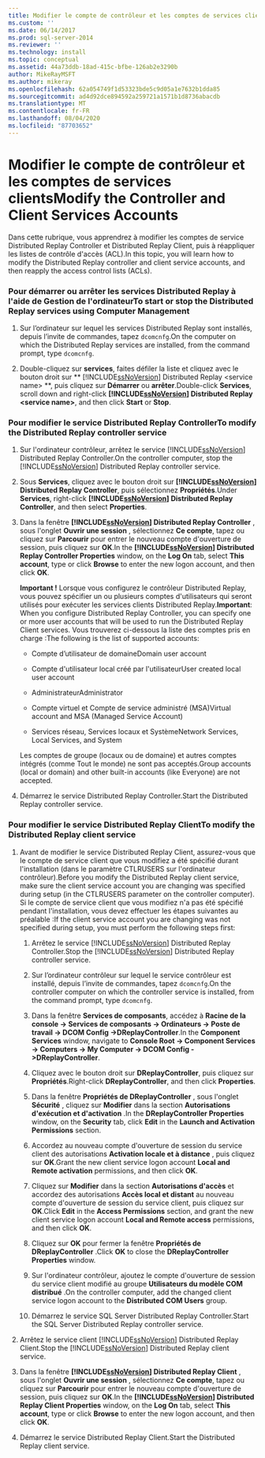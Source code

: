 ```yaml
---
title: Modifier le compte de contrôleur et les comptes de services clients | Microsoft Docs
ms.custom: ''
ms.date: 06/14/2017
ms.prod: sql-server-2014
ms.reviewer: ''
ms.technology: install
ms.topic: conceptual
ms.assetid: 44a73ddb-18ad-415c-bfbe-126ab2e3290b
author: MikeRayMSFT
ms.author: mikeray
ms.openlocfilehash: 62a054749f1d53323bde5c9d05a1e7632b1dda85
ms.sourcegitcommit: ad4d92dce894592a259721a1571b1d8736abacdb
ms.translationtype: MT
ms.contentlocale: fr-FR
ms.lasthandoff: 08/04/2020
ms.locfileid: "87703652"
---
```

# <a name="modify-the-controller-and-client-services-accounts"></a><span data-ttu-id="70d0e-102">Modifier le compte de contrôleur et les comptes de services clients</span><span class="sxs-lookup"><span data-stu-id="70d0e-102">Modify the Controller and Client Services Accounts</span></span>
  <span data-ttu-id="70d0e-103">Dans cette rubrique, vous apprendrez à modifier les comptes de service Distributed Replay Controller et Distributed Replay Client, puis à réappliquer les listes de contrôle d'accès (ACL).</span><span class="sxs-lookup"><span data-stu-id="70d0e-103">In this topic, you will learn how to modify the Distributed Replay controller and client service accounts, and then reapply the access control lists (ACLs).</span></span>  
  
### <a name="to-start-or-stop-the-distributed-replay-services-using-computer-management"></a><span data-ttu-id="70d0e-104">Pour démarrer ou arrêter les services Distributed Replay à l'aide de Gestion de l'ordinateur</span><span class="sxs-lookup"><span data-stu-id="70d0e-104">To start or stop the Distributed Replay services using Computer Management</span></span>  
  
1.  <span data-ttu-id="70d0e-105">Sur l’ordinateur sur lequel les services Distributed Replay sont installés, depuis l’invite de commandes, tapez `dcomcnfg`.</span><span class="sxs-lookup"><span data-stu-id="70d0e-105">On the computer on which the Distributed Replay services are installed, from the command prompt, type `dcomcnfg`.</span></span>  
  
2.  <span data-ttu-id="70d0e-106">Double-cliquez sur **services**, faites défiler la liste et cliquez avec le bouton droit sur \*\* [!INCLUDE[ssNoVersion](../../includes/ssnoversion-md.md)] Distributed Replay \<service name> \*\*, puis cliquez sur **Démarrer** ou **arrêter**.</span><span class="sxs-lookup"><span data-stu-id="70d0e-106">Double-click **Services**, scroll down and right-click **[!INCLUDE[ssNoVersion](../../includes/ssnoversion-md.md)] Distributed Replay \<service name>**, and then click **Start** or **Stop**.</span></span>  
  
### <a name="to-modify-the-distributed-replay-controller-service"></a><span data-ttu-id="70d0e-107">Pour modifier le service Distributed Replay Controller</span><span class="sxs-lookup"><span data-stu-id="70d0e-107">To modify the Distributed Replay controller service</span></span>  
  
1.  <span data-ttu-id="70d0e-108">Sur l'ordinateur contrôleur, arrêtez le service [!INCLUDE[ssNoVersion](../../includes/ssnoversion-md.md)] Distributed Replay Controller.</span><span class="sxs-lookup"><span data-stu-id="70d0e-108">On the controller computer, stop the [!INCLUDE[ssNoVersion](../../includes/ssnoversion-md.md)] Distributed Replay controller service.</span></span>  
  
2.  <span data-ttu-id="70d0e-109">Sous **Services**, cliquez avec le bouton droit sur **[!INCLUDE[ssNoVersion](../../includes/ssnoversion-md.md)] Distributed Replay Controller**, puis sélectionnez **Propriétés**.</span><span class="sxs-lookup"><span data-stu-id="70d0e-109">Under **Services**, right-click **[!INCLUDE[ssNoVersion](../../includes/ssnoversion-md.md)] Distributed Replay Controller**, and then select **Properties**.</span></span>  
  
3.  <span data-ttu-id="70d0e-110">Dans la fenêtre **[!INCLUDE[ssNoVersion](../../includes/ssnoversion-md.md)] Distributed Replay Controller** , sous l'onglet **Ouvrir une session** , sélectionnez **Ce compte**, tapez ou cliquez sur **Parcourir** pour entrer le nouveau compte d'ouverture de session, puis cliquez sur **OK**.</span><span class="sxs-lookup"><span data-stu-id="70d0e-110">In the **[!INCLUDE[ssNoVersion](../../includes/ssnoversion-md.md)] Distributed Replay Controller Properties** window, on the **Log On** tab, select **This account**, type or click **Browse** to enter the new logon account, and then click **OK**.</span></span>  
  
     <span data-ttu-id="70d0e-111">**Important !** Lorsque vous configurez le contrôleur Distributed Replay, vous pouvez spécifier un ou plusieurs comptes d'utilisateurs qui seront utilisés pour exécuter les services clients Distributed Replay.</span><span class="sxs-lookup"><span data-stu-id="70d0e-111">**Important**: When you configure Distributed Replay Controller, you can specify one or more user accounts that will be used to run the Distributed Replay Client services.</span></span> <span data-ttu-id="70d0e-112">Vous trouverez ci-dessous la liste des comptes pris en charge :</span><span class="sxs-lookup"><span data-stu-id="70d0e-112">The following is the list of supported accounts:</span></span>  
  
    -   <span data-ttu-id="70d0e-113">Compte d’utilisateur de domaine</span><span class="sxs-lookup"><span data-stu-id="70d0e-113">Domain user account</span></span>  
  
    -   <span data-ttu-id="70d0e-114">Compte d'utilisateur local créé par l'utilisateur</span><span class="sxs-lookup"><span data-stu-id="70d0e-114">User created local user account</span></span>  
  
    -   <span data-ttu-id="70d0e-115">Administrateur</span><span class="sxs-lookup"><span data-stu-id="70d0e-115">Administrator</span></span>  
  
    -   <span data-ttu-id="70d0e-116">Compte virtuel et Compte de service administré (MSA)</span><span class="sxs-lookup"><span data-stu-id="70d0e-116">Virtual account and MSA (Managed Service Account)</span></span>  
  
    -   <span data-ttu-id="70d0e-117">Services réseau, Services locaux et Système</span><span class="sxs-lookup"><span data-stu-id="70d0e-117">Network Services, Local Services, and System</span></span>  
  
     <span data-ttu-id="70d0e-118">Les comptes de groupe (locaux ou de domaine) et autres comptes intégrés (comme Tout le monde) ne sont pas acceptés.</span><span class="sxs-lookup"><span data-stu-id="70d0e-118">Group accounts (local or domain) and other built-in accounts (like Everyone) are not accepted.</span></span>  
  
4.  <span data-ttu-id="70d0e-119">Démarrez le service Distributed Replay Controller.</span><span class="sxs-lookup"><span data-stu-id="70d0e-119">Start the Distributed Replay controller service.</span></span>  
  
### <a name="to-modify-the-distributed-replay-client-service"></a><span data-ttu-id="70d0e-120">Pour modifier le service Distributed Replay Client</span><span class="sxs-lookup"><span data-stu-id="70d0e-120">To modify the Distributed Replay client service</span></span>  
  
1.  <span data-ttu-id="70d0e-121">Avant de modifier le service Distributed Replay Client, assurez-vous que le compte de service client que vous modifiez a été spécifié durant l'installation (dans le paramètre CTLRUSERS sur l'ordinateur contrôleur).</span><span class="sxs-lookup"><span data-stu-id="70d0e-121">Before you modify the Distributed Replay client service, make sure the client service account you are changing was specified during setup (in the CTLRUSERS parameter on the controller computer).</span></span> <span data-ttu-id="70d0e-122">Si le compte de service client que vous modifiez n'a pas été spécifié pendant l'installation, vous devez effectuer les étapes suivantes au préalable :</span><span class="sxs-lookup"><span data-stu-id="70d0e-122">If the client service account you are changing was not specified during setup, you must perform the following steps first:</span></span>  
  
    1.  <span data-ttu-id="70d0e-123">Arrêtez le service [!INCLUDE[ssNoVersion](../../includes/ssnoversion-md.md)] Distributed Replay Controller.</span><span class="sxs-lookup"><span data-stu-id="70d0e-123">Stop the [!INCLUDE[ssNoVersion](../../includes/ssnoversion-md.md)] Distributed Replay controller service.</span></span>  
  
    2.  <span data-ttu-id="70d0e-124">Sur l’ordinateur contrôleur sur lequel le service contrôleur est installé, depuis l’invite de commandes, tapez `dcomcnfg`.</span><span class="sxs-lookup"><span data-stu-id="70d0e-124">On the controller computer on which the controller service is installed, from the command prompt, type `dcomcnfg`.</span></span>  
  
    3.  <span data-ttu-id="70d0e-125">Dans la fenêtre **Services de composants**, accédez à **Racine de la console -> Services de composants -> Ordinateurs -> Poste de travail -> DCOM Config ->DReplayController**.</span><span class="sxs-lookup"><span data-stu-id="70d0e-125">In the **Component Services** window, navigate to **Console Root -> Component Services -> Computers -> My Computer -> DCOM Config ->DReplayController**.</span></span>  
  
    4.  <span data-ttu-id="70d0e-126">Cliquez avec le bouton droit sur **DReplayController**, puis cliquez sur **Propriétés**.</span><span class="sxs-lookup"><span data-stu-id="70d0e-126">Right-click **DReplayController**, and then click **Properties**.</span></span>  
  
    5.  <span data-ttu-id="70d0e-127">Dans la fenêtre **Propriétés de DReplayController** , sous l'onglet **Sécurité** , cliquez sur **Modifier** dans la section **Autorisations d'exécution et d'activation** .</span><span class="sxs-lookup"><span data-stu-id="70d0e-127">In the **DReplayController Properties** window, on the **Security** tab, click **Edit** in the **Launch and Activation Permissions** section.</span></span>  
  
    6.  <span data-ttu-id="70d0e-128">Accordez au nouveau compte d'ouverture de session du service client des autorisations **Activation locale et à distance** , puis cliquez sur **OK**.</span><span class="sxs-lookup"><span data-stu-id="70d0e-128">Grant the new client service logon account **Local and Remote activation** permissions, and then click **OK**.</span></span>  
  
    7.  <span data-ttu-id="70d0e-129">Cliquez sur **Modifier** dans la section **Autorisations d'accès** et accordez des autorisations **Accès local et distant** au nouveau compte d'ouverture de session du service client, puis cliquez sur **OK**.</span><span class="sxs-lookup"><span data-stu-id="70d0e-129">Click **Edit** in the **Access Permissions** section, and grant the new client service logon account **Local and Remote access** permissions, and then click **OK**.</span></span>  
  
    8.  <span data-ttu-id="70d0e-130">Cliquez sur **OK** pour fermer la fenêtre **Propriétés de DReplayController** .</span><span class="sxs-lookup"><span data-stu-id="70d0e-130">Click **OK** to close the **DReplayController Properties** window.</span></span>  
  
    9. <span data-ttu-id="70d0e-131">Sur l'ordinateur contrôleur, ajoutez le compte d'ouverture de session du service client modifié au groupe **Utilisateurs du modèle COM distribué** .</span><span class="sxs-lookup"><span data-stu-id="70d0e-131">On the controller computer, add the changed client service logon account to the **Distributed COM Users** group.</span></span>  
  
    10. <span data-ttu-id="70d0e-132">Démarrez le service SQL Server Distributed Replay Controller.</span><span class="sxs-lookup"><span data-stu-id="70d0e-132">Start the SQL Server Distributed Replay controller service.</span></span>  
  
2.  <span data-ttu-id="70d0e-133">Arrêtez le service client [!INCLUDE[ssNoVersion](../../includes/ssnoversion-md.md)] Distributed Replay Client.</span><span class="sxs-lookup"><span data-stu-id="70d0e-133">Stop the [!INCLUDE[ssNoVersion](../../includes/ssnoversion-md.md)] Distributed Replay client service.</span></span>  
  
3.  <span data-ttu-id="70d0e-134">Dans la fenêtre **[!INCLUDE[ssNoVersion](../../includes/ssnoversion-md.md)] Distributed Replay Client** , sous l'onglet **Ouvrir une session** , sélectionnez **Ce compte**, tapez ou cliquez sur **Parcourir** pour entrer le nouveau compte d'ouverture de session, puis cliquez sur **OK**.</span><span class="sxs-lookup"><span data-stu-id="70d0e-134">In the **[!INCLUDE[ssNoVersion](../../includes/ssnoversion-md.md)] Distributed Replay Client Properties** window, on the **Log On** tab, select **This account**, type or click **Browse** to enter the new logon account, and then click **OK**.</span></span>  
  
4.  <span data-ttu-id="70d0e-135">Démarrez le service Distributed Replay Client.</span><span class="sxs-lookup"><span data-stu-id="70d0e-135">Start the Distributed Replay client service.</span></span>  
  
  
